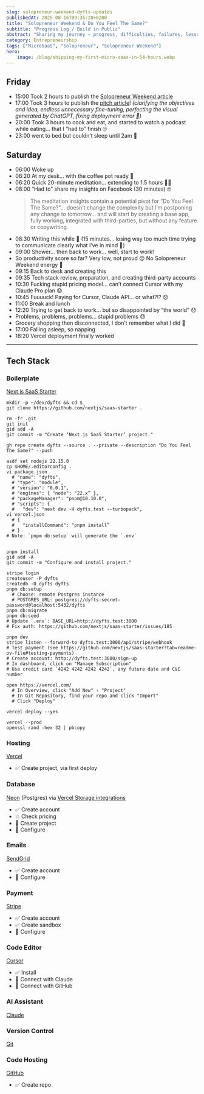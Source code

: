 ```yaml
---
slug: solopreneur-weekend-dyfts-updates
publishedAt: 2025-08-16T09:35:28+0200
title: "Solopreneur Weekend & Do You Feel The Same?"
subtitle: "Progress Log / Build in Public"
abstract: "Sharing my journey – progress, difficulties, failures, lessons learned, successes…"
category: Entrepreneurship
tags: ["MicroSaaS", "Solopreneur", "Solopreneur Weekend"]
hero:
    image: /blog/shipping-my-first-micro-saas-in-54-hours.webp
---
```



## Friday

- 15:00 Took 2 hours to publish the [Solopreneur Weekend article](solopreneur-weekend)
- 17:00 Took 3 hours to publish the [pitch article](shipping-my-first-micro-saas-in-54-hours)! _(clarifying the objectives and idea, endless unnecessary fine-tuning, perfecting the visual generated by ChatGPT, fixing deployment error 🤬)_
- 20:00 Took 3 hours to cook and eat, and started to watch a podcast while eating… that I “had to” finish 🙄
- 23:00 went to bed but couldn’t sleep until 2am 🫤


## Saturday

- 06:00 Woke up
- 06:20 At my desk… with the coffee pot ready 💪
- 06:20 Quick 20-minute meditation… extending to 1.5 hours 🤷‍♂️
- 08:00 “Had to” share my insights on Facebook (30 minutes) 🙄
    > The meditation insights contain a potential pivot for “Do You Feel The Same?"… doesn’t change the complexity but I’m postponing any change to tomorrow… and will start by creating a base app, fully working, integrated with third-parties, but without any feature or copywriting.
- 08:30 Writing this while 💩 (15 minutes… losing way too much time trying to communicate clearly what I’ve in mind 🫤)
- 09:00 Shower… then back to work… well, start to work!
- So productivity score so far? Very low, not proud 😞 No Solopreneur Weekend energy 🪫
- 09:15 Back to desk and creating this
- 09:35 Tech stack review, preparation, and creating third-party accounts
- 10:30 Fucking stupid pricing model… can’t connect Cursor with my Claude Pro plan 😞
- 10:45 Fuuuuck! Paying for Cursor, Claude API… or what?!? 😞
- 11:00 Break and lunch
- 12:20 Trying to get back to work… but so disappointed by “the world” 😞
- Problems, problems, problems… stupid problems 😞
- Grocery shopping then disconnected, I don’t remember what I did 🫤
- 17:00 Falling asleep, so napping
- 18:20 Vercel deployment finally worked

---

## Tech Stack

### Boilerplate

[Next.js SaaS Starter](https://github.com/nextjs/saas-starter)

```shell
mkdir -p ~/dev/dyfts && cd $_
git clone https://github.com/nextjs/saas-starter .

rm -fr .git
git init
gid add -A
git commit -m "Create ‘Next.js SaaS Starter’ project."

gh repo create dyfts --source . --private --description "Do You Feel The Same?" --push

asdf set nodejs 22.15.0
cp $HOME/.editorconfig .
vi package.json
  # "name": "dyfts",
  # "type": "module",
  # "version": "0.0.1",
  # "engines": { "node": "22.x” },
  # "packageManager": "pnpm@10.10.0",
  # "scripts": {
  #   "dev": "next dev -H dyfts.test --turbopack",
vi vercel.json
  # {
  #   "installCommand": "pnpm install”
  # }
# Note: `pnpm db:setup` will generate the `.env`


pnpm install
gid add -A
git commit -m "Configure and install project."

stripe login
createuser -P dyfts
createdb -O dyfts dyfts
pnpm db:setup
  # Choose: remote Postgres instance
  # POSTGRES_URL: postgres://dyfts:secret-password@localhost:5432/dyfts
pnpm db:migrate
pnpm db:seed
# Update `.env`: BASE_URL=http://dyfts.test:3000
# Fix auth: https://github.com/nextjs/saas-starter/issues/185

pnpm dev
stripe listen --forward-to dyfts.test:3000/api/stripe/webhook
# Test payment (see https://github.com/nextjs/saas-starter?tab=readme-ov-file#testing-payments)
# Create account: http://dyfts.test:3000/sign-up
# In dashboard, click on "Manage Subscription"
# Use credit card `4242 4242 4242 4242`, any future date and CVC number
```

```shell
open https://vercel.com/
  # In Overview, click "Add New" › "Project"
  # In Git Repository, find your repo and click "Import"
  # Click "Deploy"

vercel deploy --yes
```

```shell
vercel --prod
openssl rand -hex 32 | pbcopy
```


### Hosting

[Vercel](https://vercel.com/)

- ✅ Create project, via first deploy


### Database

[Neon](https://neon.com/) (Postgres) via [Vercel Storage integrations](https://vercel.com/marketplace/category/storage?category=storage&search=postgres)

- ✅ Create account
- 💥 Check pricing
- 🔴 Create project
- 🔴 Configure


### Emails

[SendGrid](https://sendgrid.com/)

- ✅ Create account
- 🔴 Configure


### Payment

[Stripe](https://stripe.com/)

- ✅ Create account
- ✅ Create sandbox
- 🔴 Configure


### Code Editor

[Cursor](https://cursor.com/)

- ✅ Install
- 🔴 Connect with Claude
- 🔴 Connect with GitHub


### AI Assistant

[Claude](https://claude.ai/)


### Version Control

[Git](https://git-scm.com/)


### Code Hosting

[GitHub](https://github.com/)

- ✅ Create repo
